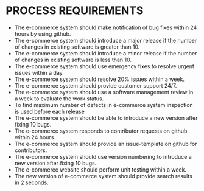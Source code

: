 # PROCESS REQUIREMENTS 

- The e-commerce system should make notification of bug fixes within 24 hours by using github.
- The e-commerce system should introduce a major release if the number of changes in existing software is greater than 10.
- The e-commerce system should introduce a minor release if the number of changes in existing software is less than 10.
- The e-commerce system should use emergency fixes to resolve urgent issues within a day.
- The e-commerce system should resolve 20% issues within a week.
- The e-commerce system should provide customer support 24/7.
- The e-commerce system should use a software management review in a week to evaluate the work status.
- To find maximum number of defects in e-commerce system inspection is used before each release 
- The e-commerce system should be able to introduce a new version after fixing 10 bugs.
- The e-commerce system responds to contributor requests on github within 24 hours.
- The e-commerce system should provide an issue-template on github for contributors.
- The e-commerce system should use version numbering to introduce a new version after fixing 10 bugs..
- The e-commerce website should perform unit testing within a week.
- The new version of e-commerce system should provide search results in 2 seconds.
 
